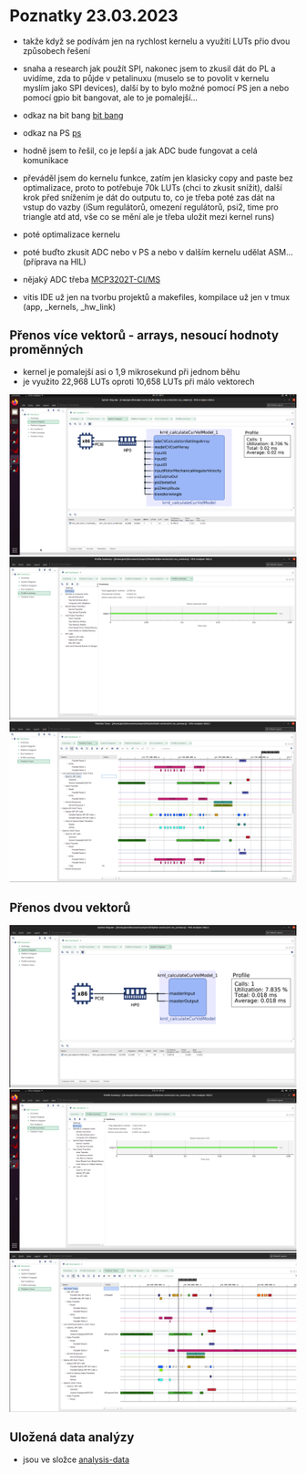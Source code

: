 # Poznatky 23.03.2023

- takže když se podívám jen na rychlost kernelu a využití LUTs přio dvou způsobech řešení
- snaha a research jak použít SPI, nakonec jsem to zkusil dát do PL a uvidíme, zda to půjde v petalinuxu (muselo se to povolit v kernelu myslím jako SPI devices), další by to bylo možné pomocí PS jen a nebo pomocí gpio bit bangovat, ale to je pomalejší...

- odkaz na bit bang [bit bang](https://www.beyond-circuits.com/wordpress/tutorial/tutorial24/)
- odkaz na PS [ps](https://www.beyond-circuits.com/wordpress/tutorial/tutorial26/)

- hodně jsem to řešil, co je lepší a jak ADC bude fungovat a celá komunikace

- převáděl jsem do kernelu funkce, zatím jen klasicky copy and paste bez optimalizace, proto to potřebuje 70k LUTs (chci to zkusit snížit), další krok před snížením je dát do outputu to, co je třeba poté zas dát na vstup do vazby (iSum regulátorů, omezení regulátorů, psi2, time pro triangle atd atd, vše co se mění ale je třeba uložit mezi kernel runs)
- poté optimalizace kernelu
- poté buďto zkusit ADC nebo v PS a nebo v dalším kernelu udělat ASM... (příprava na HIL)

- nějaký ADC třeba [MCP3202T-CI/MS](https://cz.farnell.com/microchip/mcp3202t-ci-ms/adc-12bit-100ksps-40-to-85deg/dp/3102772?st=spi)

- vitis IDE už jen na tvorbu projektů a makefiles, kompilace už jen v tmux (app, \_kernels, \_hw_link)

## Přenos více vektorů - arrays, nesoucí hodnoty proměnných

- kernel je pomalejší asi o 1,9 mikrosekund při jednom běhu
- je využito 22,968 LUTs oproti 10,658 LUTs při málo vektorech

![Multiple Vectors](./images/20230323/20230323_multiple_vectors_analyzer_system_diagram.png)
![Multiple Vectors](./images/20230323/20230323_multiple_vectors_analyzer_profile_summary.png)
![Multiple Vectors](./images/20230323/20230323_multiple_vectors_analyzer_timeline.png)

## Přenos dvou vektorů

![Two Vectors](./images/20230323/20230323_two_vectors_analyzer_system_diagram.png)
![Two Vectors](./images/20230323/20230323_two_vectors_analyzer_profile_summary.png)
![Two Vectors](./images/20230323/20230323_two_vectors_analyzer_timeline_trace.png)

## Uložená data analýzy

- jsou ve složce [analysis-data](./images/20230323/analysis-data/)
